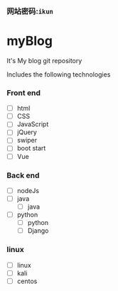 ### 网站密码:`ikun`

# myBlog

It's My blog git repository

Includes the following technologies

### Front end

- [ ] html
- [ ] CSS
- [ ] JavaScript
- [ ] jQuery
- [ ] swiper
- [ ] boot start
- [ ] Vue

### Back end
- [ ] nodeJs
- [ ] java
  - [ ] java
- [ ] python
  - [ ] python
  - [ ] Django

### linux
- [ ] linux
- [ ] kali
- [ ] centos